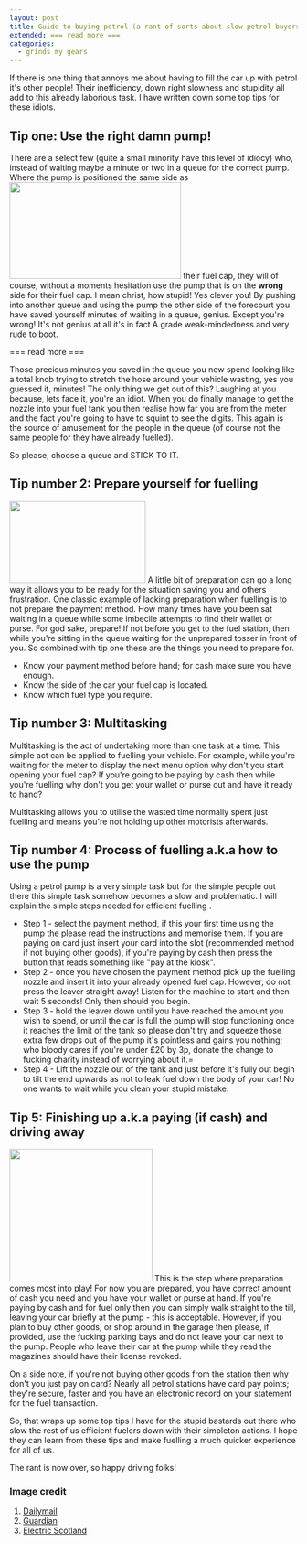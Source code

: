 ```yaml
---
layout: post
title: Guide to buying petrol (a rant of sorts about slow petrol buyers)
extended: === read more ===
categories:
  - grinds my gears
---
```


If there is one thing that annoys me about having to fill the car up with petrol it's other people! Their inefficiency, down right slowness and stupidity all add to this already laborious task. I have written down some top tips for these idiots.

## Tip one: Use the right damn pump!

There are a select few (quite a small minority have this level of idiocy) who, 
instead of waiting maybe a minute or two in a queue for the correct pump. Where the pump is positioned the same side as 
<img src="/images/posts/2010-03-12-top-tips-to-buying-petrol/busy_petrol_station.jpg" class="right pad" width="300" height="169">
their fuel cap, they will of course, without a moments hesitation use the pump that is on the **wrong** side for their fuel cap. I mean christ, how stupid! Yes clever you! By pushing into another queue and using the pump the other side of the forecourt you have saved yourself minutes of waiting in a queue, genius. Except you're wrong! It's not genius at all it's in fact A grade weak-mindedness and very rude to boot.

=== read more ===

Those precious minutes you saved in the queue you now spend looking like a total knob trying to stretch the hose around your vehicle wasting, yes you guessed it, minutes! The only thing we get out of this? Laughing at you because, lets face it, you're an idiot. When you do finally manage to get the nozzle into your fuel tank you then realise how far you are from the meter and  the fact you're going to have to squint to see the digits. This again is the source of amusement for the people in the queue (of course not the same people for they have already fuelled).

So please, choose a queue and STICK TO IT.


## Tip number 2: Prepare yourself for fuelling

<img src="/images/posts/2010-03-12-top-tips-to-buying-petrol/petrol276.jpg" class="left pad" width="238" height="143">
A little bit of preparation can go a long way it allows you to be ready for the situation saving you and others frustration. One classic example of lacking preparation when fuelling is to not prepare the payment method. How many times have you been sat waiting in a queue while some imbecile attempts to find their wallet or purse. For god sake, prepare! If not before you get to the fuel station, then while you're sitting in the queue waiting for the unprepared tosser in front of you. So combined with tip one these are the things you need to prepare for.

* Know your payment method before hand; for cash make sure you have enough.
* Know the side of the car your fuel cap is located.
* Know which fuel type you require.


## Tip number 3: Multitasking

Multitasking is the act of undertaking more than one task at a time. This simple act can be applied to fuelling your vehicle. For example, while you're waiting for the meter to display the next menu option why don't you start opening your fuel cap? If you're going to be paying by cash then while you're fuelling why don't you get your wallet or purse out and have it ready to hand?

Multitasking allows you to utilise the wasted time normally spent just fuelling and means you're not holding up other motorists afterwards.



## Tip number 4: Process of fuelling a.k.a how to use the pump

Using a petrol pump is a very simple task but for the simple people out there this simple task somehow becomes a slow and problematic. I will explain the simple steps needed for efficient fuelling  .

* Step 1 - select the payment method, if this your first time using the pump the please read the instructions and memorise them. If you  are paying on card just insert your card into the slot (recommended method if not buying other goods), if you're paying by cash then press the button that reads something like "pay at the kiosk".
* Step 2 - once you have chosen the payment method pick up the fuelling nozzle and insert it into your already opened fuel cap. However, do not press the leaver straight away! Listen for the machine to start and then wait 5 seconds! Only then should you begin.
* Step 3 - hold the leaver down until you have reached the amount you wish to spend, or until the car is full the pump will stop functioning once it reaches the limit of the tank so please don't try and squeeze those extra few drops out of the pump it's pointless and gains you nothing; who bloody cares if you're under £20 by 3p, donate the change to fucking charity instead of worrying about it.=
* Step 4 - Lift the nozzle out of the tank and just before it's fully out begin to tilt the end upwards as not to leak fuel down the body of your car! No one wants to wait while you clean your stupid mistake.


## Tip 5: Finishing up a.k.a paying (if cash) and driving away
<img src="/images/posts/2010-03-12-top-tips-to-buying-petrol/petrol_station.jpg" class="left pad" width="250" height="232">
This is the step where preparation comes most into play! For now you are prepared, you have correct amount of cash you need and you have your wallet or purse at hand. If you're paying by cash and for fuel only  then you can simply walk straight to the till, leaving your car briefly at the pump - this is acceptable. However, if you plan to buy other goods, or shop around in the garage then please, if provided, use the fucking parking bays and do not leave your car next to the pump. People who leave their car at the pump while they read the magazines should have their license revoked.

On a side note, if you're not buying other goods from the station then why don't you just pay on card? Nearly all petrol stations have card pay points; they're secure, faster and you have an electronic record on your statement for the fuel transaction.


So, that wraps up some top tips I have for the stupid bastards out there who slow the rest of us efficient fuelers down with their simpleton actions. I hope they can learn from these tips and make fuelling a much quicker experience for all of us. 

The rant is now over, so happy driving folks!

### Image credit

1. <a href="http://www.dailymail.co.uk/news/article-560964/Last-minute-talks-avert-48-hour-oil-refinery-strike-threaten-UKs-petrol-supplies.html">Dailymail</a>
2. <a href="http://www.guardian.co.uk/business/2008/jun/18/oil.tradeunions">Guardian</a>
3. <a href="http://www.electricscotland.com/thomson/images/20.27%20petrol%20station.jpg">Electric Scotland</a>
